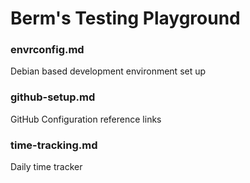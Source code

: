 # Berm's Testing Playground

### envrconfig.md
Debian based development environment set up

### github-setup.md
GitHub Configuration reference links

### time-tracking.md
Daily time tracker
